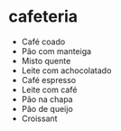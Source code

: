 # cafeteria

- Café coado
- Pão com manteiga
- Misto quente
- Leite com achocolatado
- Café espresso
- Leite com café
- Pão na chapa
- Pão de queijo
- Croissant